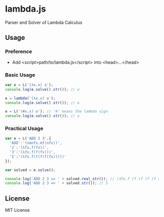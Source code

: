 # lambda.js

Parser and Solver of Lambda Calculus

## Usage

### Preference

- Add &lt;script>path/to/lambda.js&lt;/script> into &lt;head>...&lt;/head>

### Basic Usage

```javascript
var e = L('(λx.x) a');
console.log(e.solve().str()); // a

e = lambda('(λx.x) a');
console.log(e.solve().str()); // a

e = L('(#x.x) a'); // '#' means the lambda sign
console.log(e.solve().str()); // a
```

### Practical Usage

```javascript
var e = L('ADD 2 3',{
  'ADD':'(λmnfx.mf(nfx))',
  '2':'(λfx.f(fx))',
  '3':'(λfx.f(f(fx)))',
  '5':'(λfx.f(f(f(f(fx)))))'
});

var solved = e.solve();

console.log('ADD 2 3 => ' + solved.real_str()); // (λfx.f (f (f (f (f x)))))
console.log('ADD 2 3 => ' + solved.str()); // 5
```

## License

MIT License
